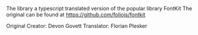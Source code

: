 The library a typescript translated version of the popular library FontKit
The original can be found at https://github.com/foliojs/fontkit

Original Creator: Devon Govett
Translator: Florian Plesker
